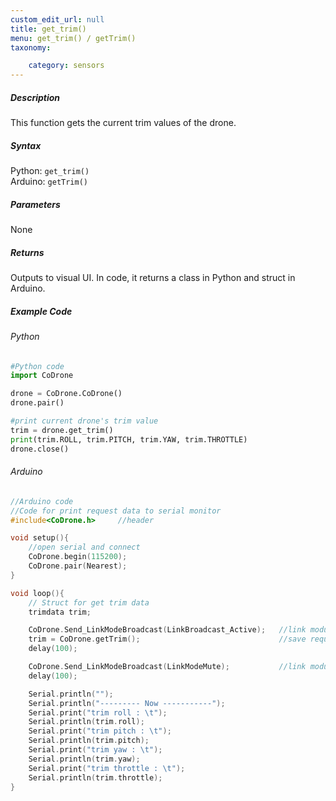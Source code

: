 ```yaml
---
custom_edit_url: null
title: get_trim()
menu: get_trim() / getTrim()
taxonomy:

	category: sensors
---
```


##### Description

This function gets the current trim values of the drone.

##### Syntax
Python: ```get_trim()```<br />
Arduino: ```getTrim()```

##### Parameters

None

##### Returns

Outputs to visual UI. In code, it returns a class in Python and struct in Arduino.

##### Example Code
###### Python
```python
#Python code
import CoDrone

drone = CoDrone.CoDrone()
drone.pair()

#print current drone's trim value
trim = drone.get_trim()
print(trim.ROLL, trim.PITCH, trim.YAW, trim.THROTTLE)
drone.close()
```

###### Arduino
```c
//Arduino code
//Code for print request data to serial monitor
#include<CoDrone.h>     //header

void setup(){
    //open serial and connect
    CoDrone.begin(115200);
    CoDrone.pair(Nearest);  
}

void loop(){
    // Struct for get trim data
    trimdata trim;

    CoDrone.Send_LinkModeBroadcast(LinkBroadcast_Active);   //link module mode change => Active
    trim = CoDrone.getTrim();                               //save request data
    delay(100);

    CoDrone.Send_LinkModeBroadcast(LinkModeMute);           //link module mode change => Mute
    delay(100);

    Serial.println("");
    Serial.println("--------- Now -----------");
    Serial.print("trim roll : \t");
    Serial.println(trim.roll);
    Serial.print("trim pitch : \t");
    Serial.println(trim.pitch);
    Serial.print("trim yaw : \t");
    Serial.println(trim.yaw);
    Serial.print("trim throttle : \t");
    Serial.println(trim.throttle);  
}
```